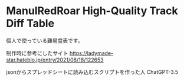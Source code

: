# ManulRedRoar High-Quality Track Diff Table
個人で使っている難易度表です。

制作時に参考にしたサイト
https://ladymade-star.hateblo.jp/entry/2021/08/18/122653

jsonからスプレッドシートに読み込むスクリプトを作った人
ChatGPT-3.5
